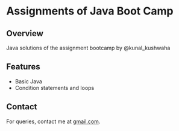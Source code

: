 # Assignments of Java Boot Camp

## Overview
Java solutions of the assignment bootcamp by @kunal_kushwaha

## Features
- Basic Java
- Condition statements and loops
 
## Contact
For queries, contact me at [gmail.com](mailto:jupallyyashwanth376@gmail.com).
